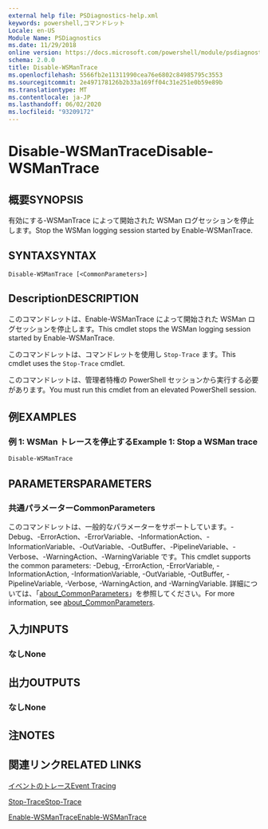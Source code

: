 ```yaml
---
external help file: PSDiagnostics-help.xml
keywords: powershell,コマンドレット
Locale: en-US
Module Name: PSDiagnostics
ms.date: 11/29/2018
online version: https://docs.microsoft.com/powershell/module/psdiagnostics/disable-wsmantrace?view=powershell-7.1&WT.mc_id=ps-gethelp
schema: 2.0.0
title: Disable-WSManTrace
ms.openlocfilehash: 5566fb2e11311990cea76e6802c84985795c3553
ms.sourcegitcommit: 2e497178126b2b33a169ff04c31e251e0b59e89b
ms.translationtype: MT
ms.contentlocale: ja-JP
ms.lasthandoff: 06/02/2020
ms.locfileid: "93209172"
---
```

# <span data-ttu-id="f5d2c-103">Disable-WSManTrace</span><span class="sxs-lookup"><span data-stu-id="f5d2c-103">Disable-WSManTrace</span></span>

## <span data-ttu-id="f5d2c-104">概要</span><span class="sxs-lookup"><span data-stu-id="f5d2c-104">SYNOPSIS</span></span>
<span data-ttu-id="f5d2c-105">有効にする-WSManTrace によって開始された WSMan ログセッションを停止します。</span><span class="sxs-lookup"><span data-stu-id="f5d2c-105">Stop the WSMan logging session started by Enable-WSManTrace.</span></span>

## <span data-ttu-id="f5d2c-106">SYNTAX</span><span class="sxs-lookup"><span data-stu-id="f5d2c-106">SYNTAX</span></span>

```
Disable-WSManTrace [<CommonParameters>]
```

## <span data-ttu-id="f5d2c-107">Description</span><span class="sxs-lookup"><span data-stu-id="f5d2c-107">DESCRIPTION</span></span>
<span data-ttu-id="f5d2c-108">このコマンドレットは、Enable-WSManTrace によって開始された WSMan ログセッションを停止します。</span><span class="sxs-lookup"><span data-stu-id="f5d2c-108">This cmdlet stops the WSMan logging session started by Enable-WSManTrace.</span></span>

<span data-ttu-id="f5d2c-109">このコマンドレットは、コマンドレットを使用し `Stop-Trace` ます。</span><span class="sxs-lookup"><span data-stu-id="f5d2c-109">This cmdlet uses the `Stop-Trace` cmdlet.</span></span>

<span data-ttu-id="f5d2c-110">このコマンドレットは、管理者特権の PowerShell セッションから実行する必要があります。</span><span class="sxs-lookup"><span data-stu-id="f5d2c-110">You must run this cmdlet from an elevated PowerShell session.</span></span>

## <span data-ttu-id="f5d2c-111">例</span><span class="sxs-lookup"><span data-stu-id="f5d2c-111">EXAMPLES</span></span>

### <span data-ttu-id="f5d2c-112">例 1: WSMan トレースを停止する</span><span class="sxs-lookup"><span data-stu-id="f5d2c-112">Example 1: Stop a WSMan trace</span></span>

```powershell
Disable-WSManTrace
```

## <span data-ttu-id="f5d2c-113">PARAMETERS</span><span class="sxs-lookup"><span data-stu-id="f5d2c-113">PARAMETERS</span></span>

### <span data-ttu-id="f5d2c-114">共通パラメーター</span><span class="sxs-lookup"><span data-stu-id="f5d2c-114">CommonParameters</span></span>

<span data-ttu-id="f5d2c-115">このコマンドレットは、一般的なパラメーターをサポートしています。-Debug、-ErrorAction、-ErrorVariable、-InformationAction、-InformationVariable、-OutVariable、-OutBuffer、-PipelineVariable、-Verbose、-WarningAction、-WarningVariable です。</span><span class="sxs-lookup"><span data-stu-id="f5d2c-115">This cmdlet supports the common parameters: -Debug, -ErrorAction, -ErrorVariable, -InformationAction, -InformationVariable, -OutVariable, -OutBuffer, -PipelineVariable, -Verbose, -WarningAction, and -WarningVariable.</span></span> <span data-ttu-id="f5d2c-116">詳細については、「[about_CommonParameters](https://go.microsoft.com/fwlink/?LinkID=113216)」を参照してください。</span><span class="sxs-lookup"><span data-stu-id="f5d2c-116">For more information, see [about_CommonParameters](https://go.microsoft.com/fwlink/?LinkID=113216).</span></span>

## <span data-ttu-id="f5d2c-117">入力</span><span class="sxs-lookup"><span data-stu-id="f5d2c-117">INPUTS</span></span>

### <span data-ttu-id="f5d2c-118">なし</span><span class="sxs-lookup"><span data-stu-id="f5d2c-118">None</span></span>

## <span data-ttu-id="f5d2c-119">出力</span><span class="sxs-lookup"><span data-stu-id="f5d2c-119">OUTPUTS</span></span>

### <span data-ttu-id="f5d2c-120">なし</span><span class="sxs-lookup"><span data-stu-id="f5d2c-120">None</span></span>

## <span data-ttu-id="f5d2c-121">注</span><span class="sxs-lookup"><span data-stu-id="f5d2c-121">NOTES</span></span>

## <span data-ttu-id="f5d2c-122">関連リンク</span><span class="sxs-lookup"><span data-stu-id="f5d2c-122">RELATED LINKS</span></span>

[<span data-ttu-id="f5d2c-123">イベントのトレース</span><span class="sxs-lookup"><span data-stu-id="f5d2c-123">Event Tracing</span></span>](/windows/desktop/ETW/event-tracing-portal)

[<span data-ttu-id="f5d2c-124">Stop-Trace</span><span class="sxs-lookup"><span data-stu-id="f5d2c-124">Stop-Trace</span></span>](stop-trace.md)

[<span data-ttu-id="f5d2c-125">Enable-WSManTrace</span><span class="sxs-lookup"><span data-stu-id="f5d2c-125">Enable-WSManTrace</span></span>](Enable-WSManTrace.md)


